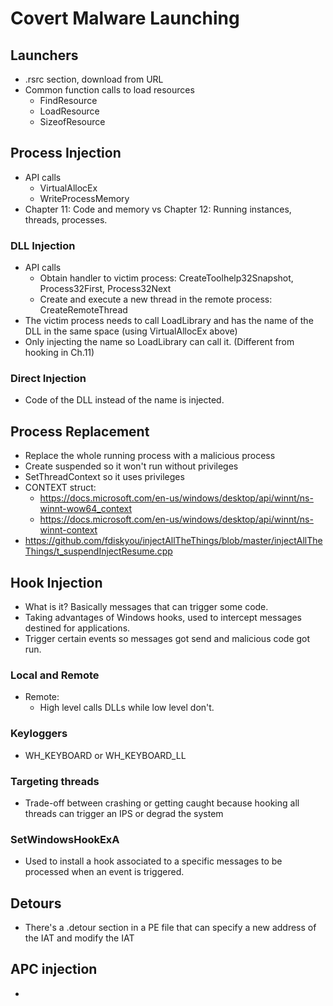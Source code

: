 # Covert Malware Launching

## Launchers

- .rsrc section, download from URL
- Common function calls to load resources
    - FindResource
    - LoadResource
    - SizeofResource

## Process Injection

- API calls
    - VirtualAllocEx
    - WriteProcessMemory
- Chapter 11: Code and memory vs Chapter 12: Running instances, threads, processes.

### DLL Injection

- API calls
    - Obtain handler to victim process: CreateToolhelp32Snapshot, Process32First, Process32Next
    - Create and execute a new thread in the remote process: CreateRemoteThread
- The victim process needs to call LoadLibrary and has the name of the DLL in the same space (using VirtualAllocEx above)
- Only injecting the name so LoadLibrary can call it. (Different from hooking in Ch.11)

### Direct Injection

- Code of the DLL instead of the name is injected.

## Process Replacement

- Replace the whole running process with a malicious process
- Create suspended so it won't run without privileges
- SetThreadContext so it uses privileges
- CONTEXT struct:
    - https://docs.microsoft.com/en-us/windows/desktop/api/winnt/ns-winnt-wow64_context
    - https://docs.microsoft.com/en-us/windows/desktop/api/winnt/ns-winnt-context
- https://github.com/fdiskyou/injectAllTheThings/blob/master/injectAllTheThings/t_suspendInjectResume.cpp

## Hook Injection

- What is it? Basically messages that can trigger some code.
- Taking advantages of Windows hooks, used to intercept messages destined for applications.
- Trigger certain events so messages got send and malicious code got run.

### Local and Remote

- Remote:
    - High level calls DLLs while low level don't.

### Keyloggers

- WH_KEYBOARD or WH_KEYBOARD_LL

### Targeting threads

- Trade-off between crashing or getting caught because hooking all threads can trigger an IPS or degrad the system

### SetWindowsHookExA

- Used to install a hook associated to a specific messages to be processed when an event is triggered.

## Detours

- There's a .detour section in a PE file that can specify a new address of the IAT and modify the IAT

## APC injection

- 